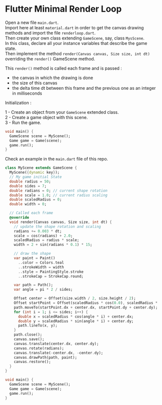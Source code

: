 #  Flutter Minimal Render Loop
 

Open a new file `main.dart`.  
Import here at least `material.dart` in order to get the canvas drawing methods and import the file `renderloop.dart`.  
Then create your own class extending `GameScene`, say, class `MysScene`.  
In this class, declare all your instance variables that describe the game state.  
Then implement the method `render(Canvas canvas, Size size, int dt)` overriding the `render()` GameScene method.  

This `render()` method is called each frame and is passed :  
-  the canvas in which the drawing is done
-  the size of this canvas
-  the delta time dt between this frame and the previous one as an integer in milliseconds

  

Initialization :  

1 - Create an object from your `GameScene` extended class.  
2 - Create a game object with this scene.  
3 - Run the game.  

  
```dart
void main() {
  GameScene scene = MyScene();
  Game game = Game(scene);
  game.run();
}
```

Check an example in the `main.dart` file of this repo.

```dart
class MyScene extends GameScene {
  MyScene({dynamic key});
  // My game initial State
  double radius = 50;
  double sides = 7;
  double radians = 0; // current shape rotation
  double scale = 1.0; // current radius scaling
  double scaledRadius = 0;
  double width = 0;

  // Called each frame
  @override
  void render(Canvas canvas, Size size, int dt) {
    // update the shape rotation and scaling
    radians += 0.003 * dt;
    scale = cos(radians) + 2.0;
    scaledRadius = radius * scale;
    width = 2 + sin(radians * 0.1) * 15;

    // draw the shape
    var paint = Paint()
      ..color = Colors.teal
      ..strokeWidth = width
      ..style = PaintingStyle.stroke
      ..strokeCap = StrokeCap.round;

    var path = Path();
    var angle = pi * 2 / sides;

    Offset center = Offset(size.width / 2, size.height / 2);
    Offset startPoint = Offset(scaledRadius * cos(0.0), scaledRadius * sin(0.0));
    path.moveTo(startPoint.dx + center.dx, startPoint.dy + center.dy);
    for (int i = 1; i <= sides; i++) {
      double x = scaledRadius * cos(angle * i) + center.dx;
      double y = scaledRadius * sin(angle * i) + center.dy;
      path.lineTo(x, y);
    }
    path.close();
    canvas.save();
    canvas.translate(center.dx, center.dy);
    canvas.rotate(radians);
    canvas.translate(-center.dx, -center.dy);
    canvas.drawPath(path, paint);
    canvas.restore();
  }
}

void main() {
  GameScene scene = MyScene();
  Game game = Game(scene);
  game.run();
}
```